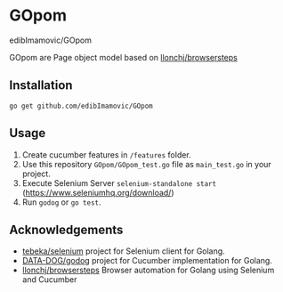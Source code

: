 # GOpom


edibImamovic/GOpom

GOpom are Page object model based on [llonchj/browsersteps](https://github.com/llonchj/browsersteps)
## Installation

    go get github.com/edibImamovic/GOpom

## Usage

1. Create cucumber features in `/features` folder.
1. Use this repository `GOpom/GOpom_test.go` file as `main_test.go` in your project.
1. Execute Selenium Server `selenium-standalone start` (https://www.seleniumhq.org/download/)
1. Run `godog` or `go test`.


## Acknowledgements

* [tebeka/selenium](https://github.com/tebeka/selenium) project for Selenium client for Golang.
* [DATA-DOG/godog](http://github.com/DATA-DOG/godog) project for Cucumber implementation for Golang.
* [llonchj/browsersteps](https://github.com/llonchj/browsersteps) Browser automation for Golang using Selenium and Cucumber


